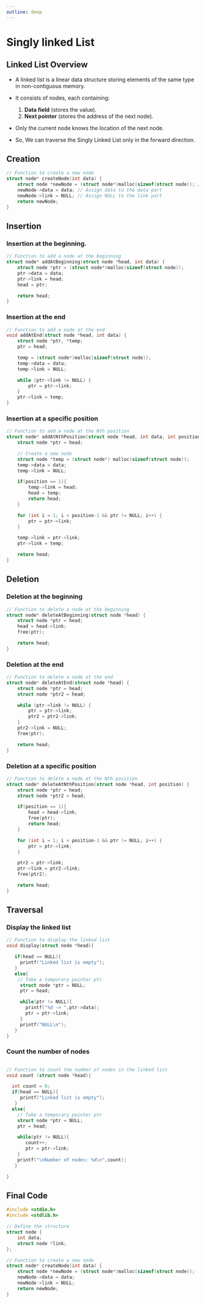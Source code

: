 ```yaml
---
outline: deep
---
```


# Singly linked List

## Linked List Overview

- A linked list is a linear data structure storing elements of the same type in non-contiguous memory.

- It consists of nodes, each containing:

  1. **Data field** (stores the value).
  2. **Next pointer** (stores the address of the next node).

- Only the current node knows the location of the next node.
- So, We can traverse the Singly Linked List only in the forward direction.

## Creation

```c
// Function to create a new node
struct node* createNode(int data) {
    struct node *newNode = (struct node*)malloc(sizeof(struct node)); // Allocate memory
    newNode->data = data; // Assign data to the data part
    newNode->link = NULL; // Assign NULL to the link part
    return newNode;
}
```

## Insertion

### Insertion at the beginning.

```c
// Function to add a node at the beginning
struct node* addAtBeginning(struct node *head, int data) {
    struct node *ptr = (struct node*)malloc(sizeof(struct node));
    ptr->data = data;
    ptr->link = head;
    head = ptr;

    return head;
}
```

### Insertion at the end

```c
// Function to add a node at the end
void addAtEnd(struct node *head, int data) {
    struct node *ptr, *temp;
    ptr = head;

    temp = (struct node*)malloc(sizeof(struct node));
    temp->data = data;
    temp->link = NULL;

    while (ptr->link != NULL) {
        ptr = ptr->link;
    }
    ptr->link = temp;
}

```

### Insertion at a specific position

```c
// Function to add a node at the Nth position
struct node* addAtNthPosition(struct node *head, int data, int position) {
    struct node *ptr = head;

    // Create a new node
    struct node *temp = (struct node*) malloc(sizeof(struct node));
    temp->data = data;
    temp->link = NULL;

    if(position == 1){
        temp->link = head;
        head = temp;
        return head;
    }

    for (int i = 1; i < position-1 && ptr != NULL; i++) {
        ptr = ptr->link;
    }

    temp->link = ptr->link;
    ptr->link = temp;

    return head;
}
```

## Deletion

### Deletion at the beginning

```c
// Function to delete a node at the beginning
struct node* deleteAtBeginning(struct node *head) {
    struct node *ptr = head;
    head = head->link;
    free(ptr);

    return head;
}

```

### Deletion at the end

```c
// Function to delete a node at the end
struct node* deleteAtEnd(struct node *head) {
    struct node *ptr = head;
    struct node *ptr2 = head;

    while (ptr->link != NULL) {
        ptr = ptr->link;
        ptr2 = ptr2->link;
    }
    ptr2->link = NULL;
    free(ptr);

    return head;
}
```

### Deletion at a specific position

```c
// Function to delete a node at the Nth position
struct node* deleteAtNthPosition(struct node *head, int position) {
    struct node *ptr = head;
    struct node *ptr2 = head;

    if(position == 1){
        head = head->link;
        free(ptr);
        return head;
    }

    for (int i = 1; i < position-1 && ptr != NULL; i++) {
        ptr = ptr->link;
    }

    ptr2 = ptr->link;
    ptr->link = ptr2->link;
    free(ptr2);

    return head;
}
```

## Traversal

### Display the linked list

```c
// Function to display the linked list
void display(struct node *head){

   if(head == NULL){
     printf("Linked list is empty");
   }
   else{
    // Take a temporary pointer ptr
     struct node *ptr = NULL;
     ptr = head;

     while(ptr != NULL){
       printf("%d -> ",ptr->data);
       ptr = ptr->link;
     }
     printf("NULL\n");
   }
}
```

### Count the number of nodes

```c

// Function to count the number of nodes in the linked list
void count (struct node *head){

  int count = 0;
  if(head == NULL){
     printf("Linked list is empty");
   }
  else{
    // Take a temporary pointer ptr
    struct node *ptr = NULL;
    ptr = head;

    while(ptr != NULL){
       count++;
       ptr = ptr->link;
    }
    printf("\nNumber of nodes: %d\n",count);
   }

}

```

## Final Code

```c
#include <stdio.h>
#include <stdlib.h>

// Define the structure
struct node {
    int data;
    struct node *link;
};

// Function to create a new node
struct node* createNode(int data) {
    struct node *newNode = (struct node*)malloc(sizeof(struct node));
    newNode->data = data;
    newNode->link = NULL;
    return newNode;
}


```
